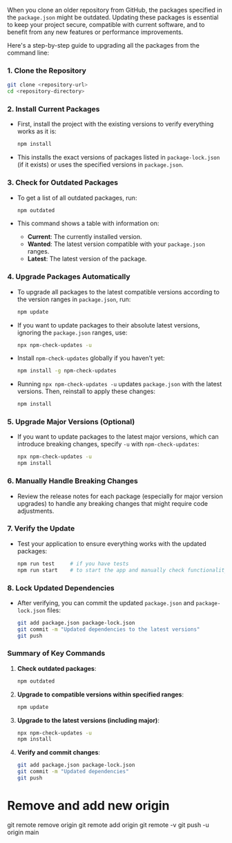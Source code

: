 When you clone an older repository from GitHub, the packages specified in the `package.json` might be outdated. Updating these packages is essential to keep your project secure, compatible with current software, and to benefit from any new features or performance improvements.

Here's a step-by-step guide to upgrading all the packages from the command line:

### 1. **Clone the Repository**

```bash
git clone <repository-url>
cd <repository-directory>
```

### 2. **Install Current Packages**

- First, install the project with the existing versions to verify everything works as it is:

  ```bash
  npm install
  ```

- This installs the exact versions of packages listed in `package-lock.json` (if it exists) or uses the specified versions in `package.json`.

### 3. **Check for Outdated Packages**

- To get a list of all outdated packages, run:

  ```bash
  npm outdated
  ```

- This command shows a table with information on:
  - **Current**: The currently installed version.
  - **Wanted**: The latest version compatible with your `package.json` ranges.
  - **Latest**: The latest version of the package.

### 4. **Upgrade Packages Automatically**

- To upgrade all packages to the latest compatible versions according to the version ranges in `package.json`, run:

  ```bash
  npm update
  ```

- If you want to update packages to their absolute latest versions, ignoring the `package.json` ranges, use:
  ```bash
  npx npm-check-updates -u
  ```
- Install `npm-check-updates` globally if you haven’t yet:
  ```bash
  npm install -g npm-check-updates
  ```
- Running `npx npm-check-updates -u` updates `package.json` with the latest versions. Then, reinstall to apply these changes:
  ```bash
  npm install
  ```

### 5. **Upgrade Major Versions (Optional)**

- If you want to update packages to the latest major versions, which can introduce breaking changes, specify `-u` with `npm-check-updates`:
  ```bash
  npx npm-check-updates -u
  npm install
  ```

### 6. **Manually Handle Breaking Changes**

- Review the release notes for each package (especially for major version upgrades) to handle any breaking changes that might require code adjustments.

### 7. **Verify the Update**

- Test your application to ensure everything works with the updated packages:
  ```bash
  npm run test     # if you have tests
  npm run start    # to start the app and manually check functionality
  ```

### 8. **Lock Updated Dependencies**

- After verifying, you can commit the updated `package.json` and `package-lock.json` files:
  ```bash
  git add package.json package-lock.json
  git commit -m "Updated dependencies to the latest versions"
  git push
  ```

### **Summary of Key Commands**

1. **Check outdated packages**:
   ```bash
   npm outdated
   ```
2. **Upgrade to compatible versions within specified ranges**:
   ```bash
   npm update
   ```
3. **Upgrade to the latest versions (including major)**:
   ```bash
   npx npm-check-updates -u
   npm install
   ```
4. **Verify and commit changes**:
   ```bash
   git add package.json package-lock.json
   git commit -m "Updated dependencies"
   git push
   ```

# Remove and add new origin

git remote remove origin
git remote add origin <new-repository-url>
git remote -v
git push -u origin main
